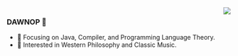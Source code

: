 <img align="right" src="https://github-readme-stats.vercel.app/api?username=dawnop&show_icons=true&icon_color=CE1D2D&text_color=718096&bg_color=00000000&hide_title=true&hide_border=true" />

### DAWNOP 👋

- 📙 Focusing on Java, Compiler, and Programming Language Theory.
- 🔨 Interested in Western Philosophy and Classic Music.

